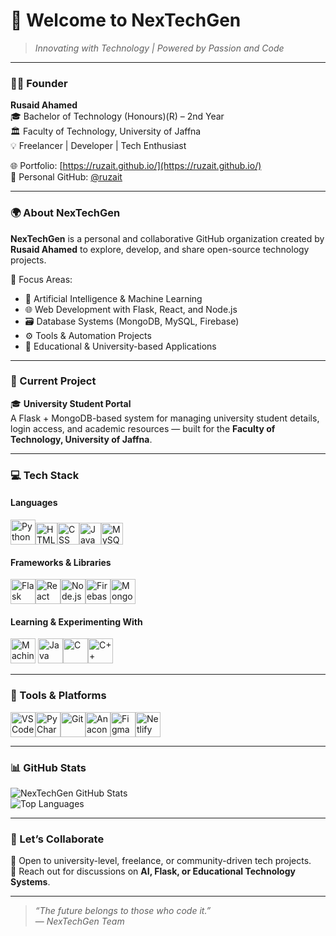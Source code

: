 # 🚀 Welcome to NexTechGen  

> *Innovating with Technology | Powered by Passion and Code*

---

### 👨‍💻 Founder
**Rusaid Ahamed**  
🎓 Bachelor of Technology (Honours)(R) – 2nd Year  
🏛️ Faculty of Technology, University of Jaffna  
💡 Freelancer | Developer | Tech Enthusiast  

🌐 Portfolio: [https://ruzait.github.io/](https://ruzait.github.io/)  
🐙 Personal GitHub: [@ruzait](https://github.com/ruzait)

---

### 🌍 About NexTechGen  

**NexTechGen** is a personal and collaborative GitHub organization created by **Rusaid Ahamed** to explore, develop, and share open-source technology projects.  

💼 Focus Areas:  
- 🧠 Artificial Intelligence & Machine Learning  
- 🌐 Web Development with Flask, React, and Node.js  
- 🗃️ Database Systems (MongoDB, MySQL, Firebase)  
- ⚙️ Tools & Automation Projects  
- 🧩 Educational & University-based Applications  

---

### 🔭 Current Project
🎓 **University Student Portal**  
A Flask + MongoDB-based system for managing university student details, login access, and academic resources — built for the **Faculty of Technology, University of Jaffna**.  

---

### 💻 Tech Stack  

#### **Languages**
<img height="40" src="https://img.icons8.com/color/48/python.png" alt="Python" /><img height="35" src="https://img.icons8.com/color/48/html-5.png" alt="HTML" /><img height="35" src="https://img.icons8.com/color/48/css3.png" alt="CSS" /><img height="35" src="https://img.icons8.com/color/48/javascript.png" alt="JavaScript" /><img height="35" src="https://img.icons8.com/color/48/mysql-logo.png" alt="MySQL" />

#### **Frameworks & Libraries**
<img height="40" src="https://img.icons8.com/color/48/flask.png" alt="Flask" /><img height="40" src="https://img.icons8.com/color/48/react-native.png" alt="React" /><img height="40" src="https://img.icons8.com/color/48/nodejs.png" alt="Node.js" /><img height="40" src="https://img.icons8.com/color/48/google-firebase-console.png" alt="Firebase" /><img height="40" src="https://img.icons8.com/color/48/mongodb.png" alt="MongoDB" />

#### **Learning & Experimenting With**
<img height="40" src="https://img.icons8.com/external-flaticons-lineal-color-flat-icons/64/external-artificial-intelligence-robotics-flaticons-lineal-color-flat-icons.png" alt="Machine Learning" />
<img height="40" src="https://img.icons8.com/color/48/java-coffee-cup-logo.png" alt="Java" /><img height="40" src="https://img.icons8.com/color/48/c-programming.png" alt="C" /><img height="40" src="https://img.icons8.com/color/48/c-plus-plus-logo.png" alt="C++" />

---

### 🧰 Tools & Platforms  
<img height="40" src="https://img.icons8.com/color/48/visual-studio-code-2019.png" alt="VS Code" /><img height="40" src="https://img.icons8.com/color/48/pycharm.png" alt="PyCharm" /><img height="40" src="https://img.icons8.com/color/48/git.png" alt="Git" /><img height="40" src="https://img.icons8.com/dusk/64/anaconda.png" alt="Anaconda" /><img height="40" src="https://img.icons8.com/color/48/figma--v1.png" alt="Figma" /><img height="40" src="https://img.icons8.com/color/48/netlify.png" alt="Netlify" />

---

### 📊 GitHub Stats  
![NexTechGen GitHub Stats](https://github-readme-stats.vercel.app/api?username=NexTechGen&show_icons=true&theme=radical)  
![Top Languages](https://github-readme-stats.vercel.app/api/top-langs/?username=NexTechGen&layout=compact&theme=radical)

---

### 🤝 Let’s Collaborate  
💬 Open to university-level, freelance, or community-driven tech projects.  
📩 Reach out for discussions on **AI, Flask, or Educational Technology Systems**.  

---

> _“The future belongs to those who code it.”_  
> — *NexTechGen Team*
